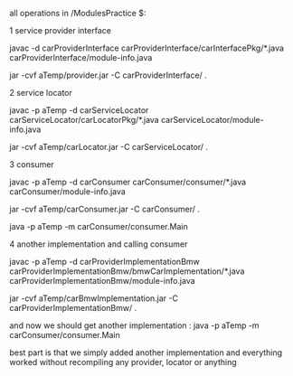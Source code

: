 all operations in /ModulesPractice $:

1 service provider interface


javac -d carProviderInterface carProviderInterface/carInterfacePkg/*.java carProviderInterface/module-info.java

jar -cvf aTemp/provider.jar -C carProviderInterface/ .


2 service locator

javac -p aTemp -d carServiceLocator carServiceLocator/carLocatorPkg/*.java carServiceLocator/module-info.java

jar -cvf aTemp/carLocator.jar -C carServiceLocator/ .


3 consumer

javac -p aTemp -d carConsumer carConsumer/consumer/*.java carConsumer/module-info.java

jar -cvf aTemp/carConsumer.jar -C carConsumer/ .

java -p aTemp -m carConsumer/consumer.Main

4 another implementation and calling consumer

javac -p aTemp -d carProviderImplementationBmw carProviderImplementationBmw/bmwCarImplementation/*.java carProviderImplementationBmw/module-info.java

jar -cvf aTemp/carBmwImplementation.jar -C carProviderImplementationBmw/ .

and now we should get another implementation :  java -p aTemp -m carConsumer/consumer.Main

best part is that we simply added another implementation and everything worked without recompiling any provider, locator or anything
 